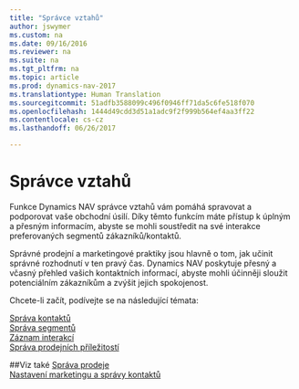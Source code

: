 ```yaml
---
title: "Správce vztahů"
author: jswymer
ms.custom: na
ms.date: 09/16/2016
ms.reviewer: na
ms.suite: na
ms.tgt_pltfrm: na
ms.topic: article
ms.prod: dynamics-nav-2017
ms.translationtype: Human Translation
ms.sourcegitcommit: 51adfb3588099c496f0946ff71da5c6fe518f070
ms.openlocfilehash: 1444d49cdd3d51a1adc9f2f999b564ef4aa3ff22
ms.contentlocale: cs-cz
ms.lasthandoff: 06/26/2017

---
```

# <a name="relationship-management"></a>Správce vztahů
Funkce Dynamics NAV správce vztahů vám pomáhá spravovat a podporovat vaše obchodní úsilí. Díky těmto funkcím máte přístup k úplným a přesným informacím, abyste se mohli soustředit na své interakce preferovaných segmentů zákazníků/kontaktů.

Správné prodejní a marketingové praktiky jsou hlavně o tom, jak učinit správné rozhodnutí v ten pravý čas. Dynamics NAV poskytuje přesný a včasný přehled vašich kontaktních informací, abyste mohli účinněji sloužit potenciálním zákazníkům a zvýšit jejich spokojenost.

Chcete-li začít, podívejte se na následující témata:

[Správa kontaktů](marketing-contacts.md)  
[Správa segmentů](marketing-segments.md)  
[Záznam interakcí](marketing-interactions.md)  
[Správa prodejních příležitostí](marketing-manage-sales-opportunities.md)

##<a name="see-also"></a>Viz také
[Správa prodeje](sales-manage-sales.md)  
[Nastavení marketingu a správy kontaktů](marketing-setup-marketing.md)

